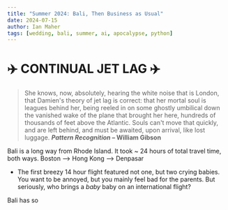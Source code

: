 ```yaml
---
title: "Summer 2024: Bali, Then Business as Usual"
date: 2024-07-15
author: Ian Maher
tags: [wedding, bali, summer, ai, apocalypse, python]
---
```


# ✈️ CONTINUAL JET LAG ✈️

> She knows, now, absolutely, hearing the white noise that is London, that Damien's theory of jet lag is correct: that her mortal soul is leagues behind her, being reeled in on some ghostly umbilical down the vanished wake of the plane that brought her here, hundreds of thousands of feet above the Atlantic. Souls can't move that quickly, and are left behind, and must be awaited, upon arrival, like lost luggage.
> **_Pattern Recognition_ – William Gibson**

Bali is a long way from Rhode Island. It took ~ 24 hours of total travel time, both ways. 
Boston --> Hong Kong --> Denpasar
* The first breezy 14 hour flight featured not one, but two crying babies. You want to be annoyed, but you mainly feel bad for the parents. But seriously, who brings a *baby* baby on an international flight?

Bali has so 
